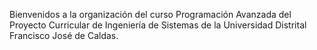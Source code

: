 Bienvenidos a la organización del curso Programación Avanzada del Proyecto Curricular de Ingeniería de Sistemas de la Universidad Distrital Francisco José de Caldas. 
